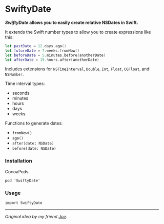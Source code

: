 # SwiftyDate

**_SwiftyDate_ allows you to easily create relative NSDates in Swift.**

It extends the Swift number types to allow you to create expressions like this:

```swift
let pastDate = 12.days.ago()
let futureDate = 7.weeks.fromNow()
let beforeDate = 5.minutes.before(anotherDate)
let afterDate = 15.hours.after(anotherDate)
````

Includes extensions for `NSTimeInterval`, `Double`, `Int`, `Float`, `CGFloat`, and `NSNumber`.

Time interval types:
* seconds
* minutes
* hours
* days
* weeks

Functions to generate dates:
* `fromNow()`
* `ago()`
* `after(date: NSDate)`
* `before(date: NSDate)`




### Installation

CocoaPods

````pod 'SwiftyDate'````

### Usage

````import SwiftyDate````


___

_Original idea by my friend [Joe](http://github.com/JoeFerrucci)._

